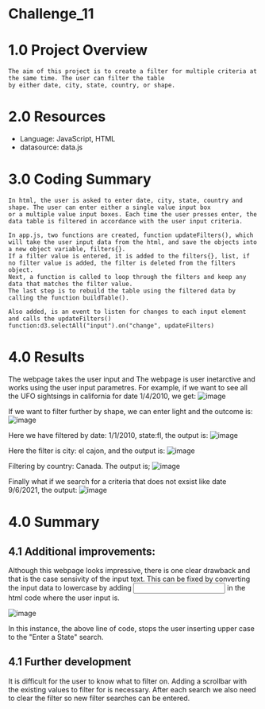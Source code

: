 # Challenge_11
# 1.0 Project Overview
    The aim of this project is to create a filter for multiple criteria at the same time. The user can filter the table
    by either date, city, state, country, or shape.

# 2.0 Resources

   - Language: JavaScript, HTML
   - datasource: data.js

# 3.0 Coding Summary

    In html, the user is asked to enter date, city, state, country and shape. The user can enter either a single value input box
    or a multiple value input boxes. Each time the user presses enter, the data table is filtered in accordance with the user input criteria.
    
    In app.js, two functions are created, function updateFilters(), which will take the user input data from the html, and save the objects into
    a new object variable, filters{}.
    If a filter value is entered, it is added to the filters{}, list, if no filter value is added, the filter is deleted from the filters object.
    Next, a function is called to loop through the filters and keep any data that matches the filter value.
    The last step is to rebuild the table using the filtered data by calling the function buildTable().
    
    Also added, is an event to listen for changes to each input element and calls the updateFilters() function:d3.selectAll("input").on("change", updateFilters)
    
    
         
  
# 4.0 Results
  
  The webpage takes the user input and
  The webpage is user inetarctive and works using the user input parametres. For example, if we want to see all the UFO sightsings in california for
  date 1/4/2010, we get:
 ![image](https://user-images.githubusercontent.com/85843030/132144860-0dff7d3f-06d7-424a-aa0c-9669ccdc63cc.png)

If we want to filter further by shape, we can enter light and the outcome is:
![image](https://user-images.githubusercontent.com/85843030/132144902-dfdde1a5-c8a7-4315-98d6-847aa54bac4d.png)

Here we have filtered by date: 1/1/2010, state:fl, the output is:
![image](https://user-images.githubusercontent.com/85843030/132144969-cf72454e-4bd3-400b-af5d-5a1f39cfda41.png)

Here the filter is city: el cajon, and the output is:
![image](https://user-images.githubusercontent.com/85843030/132145013-e6b60631-8e39-48cc-a4de-1a4355347068.png)

Filtering by country: Canada. The output is;
![image](https://user-images.githubusercontent.com/85843030/132239983-5419b10e-20d0-4edd-b638-558991dd62fd.png)

Finally what if we search for a criteria that does not exsist like date 9/6/2021, the output:
![image](https://user-images.githubusercontent.com/85843030/132240301-5acfa416-324b-44b2-98cc-61a35702b17b.png)



# 4.0 Summary
## 4.1 Additional improvements:

Although this webpage looks impressive, there is one clear drawback and that is the case sensivity of the input text. This can be fixed by converting
the input data to lowercase by adding <input style="text-transform: lowercase;"/> in the html code where the user input is.

![image](https://user-images.githubusercontent.com/85843030/132243903-36b54337-68e3-4017-947c-7b3039747024.png)

In this instance, the above line of code, stops the user inserting upper case to the "Enter a State" search.




## 4.1 Further development

It is difficult for the user to know what to filter on. Adding a scrollbar with the existing values to filter for is necessary.
After each search we also need to clear the filter so new filter searches can be entered.
